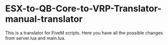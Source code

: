 # ESX-to-QB-Core-to-VRP-Translator-manual-translator

This is a translator for FiveM scripts.
Here you have all the possible changes from server.lua and main.lua.
